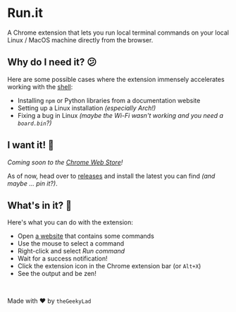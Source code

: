 # Run.it

A Chrome extension that lets you run local terminal commands on your local Linux / MacOS machine directly from the browser.

## Why do I need it? :confused:

Here are some possible cases where the extension immensely accelerates working with the [shell](https://www.tutorialspoint.com/unix/unix-what-is-shell.htm):

- Installing `npm` or Python libraries from a documentation website
- Setting up a Linux installation _(especially Arch!)_
- Fixing a bug in Linux _(maybe the Wi-Fi wasn't working and you need a `board.bin`?)_

## I want it! :wrench:

_Coming soon to the [Chrome Web Store](https://chrome.google.com/webstore)!_

As of now, head over to [releases](https://github.com/theGeekyLad/run.it-extension/releases) and install the latest you can find _(and maybe ... pin it?)_.

## What's in it? :gem:

Here's what you can do with the extension:

- Open [a website](https://askubuntu.com/a/429950/959312) that contains some commands
- Use the mouse to select a command
- Right-click and select _Run command_
- Wait for a success notification!
- Click the extension icon in the Chrome extension bar (or `Alt+X`)
- See the output and be zen!

<br>

Made with :heart: by `theGeekyLad`
